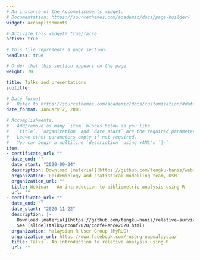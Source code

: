 ```yaml
---
# An instance of the Accomplishments widget.
# Documentation: https://sourcethemes.com/academic/docs/page-builder/
widget: accomplishments

# Activate this widget? true/false
active: true

# This file represents a page section.
headless: true

# Order that this section appears on the page.
weight: 70

title: Talks and presentations
subtitle:

# Date format
#   Refer to https://sourcethemes.com/academic/docs/customization/#date-format
date_format: January 2, 2006

# Accomplishments.
#   Add/remove as many `item` blocks below as you like.
#   `title`, `organization` and `date_start` are the required parameters.
#   Leave other parameters empty if not required.
#   You can begin a multiline `description` using YAML's `|-`.
item:
- certificate_url: ""
  date_end: ""
  date_start: "2020-09-24"
  description: Download [material](https://github.com/tengku-hanis/webinar_biblio24-09-2020)
  organization: Epidemiology and statistical modelling team, USM
  organization_url: ""
  title: Webinar - An introduction to bibliometric analysis using R
  url: ""
- certificate_url: ""
  date_end: ""
  date_start: "2020-11-22"
  description: |-
    Download [material](https://github.com/tengku-hanis/relative-survival-nov2020)   
    See [slide](talks/rconf2020/confeRence2020.html)
  organization: Malaysian R User Group (MyRUG)
  organization_url: https://www.facebook.com/rusergroupmalaysia/
  title: Talks - An introduction to relative analysis using R
  url: ""
---
```


